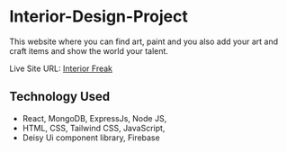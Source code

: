 # Interior-Design-Project

This website where you can find art, paint and you also add your art and craft items and show the world your talent.

Live Site URL: [Interior Freak](https://interior-freak.netlify.app/)

<a href="https://interior-freak.netlify.app/">
 
</a>

 

## Technology Used

 - React, MongoDB, ExpressJs, Node JS,
 - HTML, CSS, Tailwind CSS, JavaScript,
 - Deisy Ui component library, Firebase